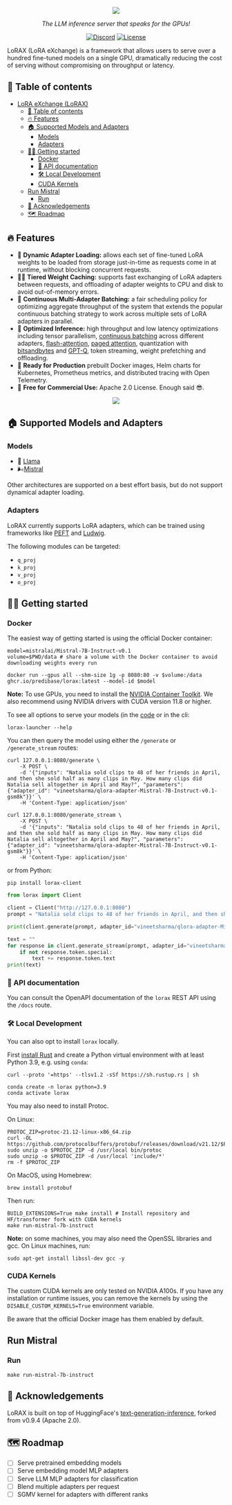 <p align="center">
  <a href="https://github.com/predibase/lorax">
    <img src="https://images.ctfassets.net/ft0odixqevnv/3cWNkdDkt08y0Tz7Sx8ZZQ/794ced27db7253025790c248595499ac/LoraxBlog-SocialCard.png?w=1104&h=585&q=100&fm=webp&bg=transparent">
  </a>
</p>

<div align="center">

_The LLM inference server that speaks for the GPUs!_

[![Discord](https://img.shields.io/discord/1174495433565945916)](https://discord.gg/zMFfDrWT)
[![License](https://img.shields.io/badge/License-Apache%202.0-blue.svg)](https://github.com/predibase/lorax/blob/master/LICENSE)

</div>

LoRAX (LoRA eXchange) is a framework that allows users to serve over a hundred fine-tuned models on a single GPU, dramatically reducing the cost of serving without compromising on throughput or latency.

## 📖 Table of contents

- [LoRA eXchange (LoRAX)](#lora-exchange-lorax)
  - [📖 Table of contents](#-table-of-contents)
  - [🔥 Features](#-features)
  - [🏠 Supported Models and Adapters](#-supported-models-and-adapters)
    - [Models](#models)
    - [Adapters](#adapters)
  - [🏃‍♂️ Getting started](#️-getting-started)
    - [Docker](#docker)
    - [📓 API documentation](#-api-documentation)
    - [🛠️ Local Development](#️-local-development)
    - [CUDA Kernels](#cuda-kernels)
  - [Run Mistral](#run-mistral)
    - [Run](#run)
  - [🙇 Acknowledgements](#-acknowledgements)
  - [🗺️ Roadmap](#️-roadmap)

## 🔥 Features

- 🚅 **Dynamic Adapter Loading:** allows each set of fine-tuned LoRA weights to be loaded from storage just-in-time as requests come in at runtime, without blocking concurrent requests.
- 🏋️‍♀️ **Tiered Weight Caching:** supports fast exchanging of LoRA adapters between requests, and offloading of adapter weights to CPU and disk to avoid out-of-memory errors.
- 🧁 **Continuous Multi-Adapter Batching:** a fair scheduling policy for optimizing aggregate throughput of the system that extends the popular continuous batching strategy to work across multiple sets of LoRA adapters in parallel.
- 👬 **Optimized Inference:**  high throughput and low latency optimizations including tensor parallelism, [continuous batching](https://github.com/predibase/lorax/tree/main/router) across different adapters, [flash-attention](https://github.com/HazyResearch/flash-attention), [paged attention](https://github.com/vllm-project/vllm), quantization with [bitsandbytes](https://github.com/TimDettmers/bitsandbytes) and [GPT-Q](https://arxiv.org/abs/2210.17323), token streaming, weight prefetching and offloading.
- 🚢  **Ready for Production** prebuilt Docker images, Helm charts for Kubernetes, Prometheus metrics, and distributed tracing with Open Telemetry.
- 🤯 **Free for Commercial Use:** Apache 2.0 License. Enough said 😎.


<p align="center">
  <img src="https://github.com/predibase/lorax/assets/29719151/f88aa16c-66de-45ad-ad40-01a7874ed8a9" />
</p>


## 🏠 Supported Models and Adapters

### Models

- 🦙 [Llama](https://huggingface.co/meta-llama)
- 🌬️[Mistral](https://huggingface.co/mistralai)

Other architectures are supported on a best effort basis, but do not support dynamical adapter loading.

### Adapters

LoRAX currently supports LoRA adapters, which can be trained using frameworks like [PEFT](https://github.com/huggingface/peft) and [Ludwig](https://ludwig.ai/).

The following modules can be targeted:

- `q_proj`
- `k_proj`
- `v_proj`
- `o_proj`

## 🏃‍♂️ Getting started

### Docker

The easiest way of getting started is using the official Docker container:

```shell
model=mistralai/Mistral-7B-Instruct-v0.1
volume=$PWD/data # share a volume with the Docker container to avoid downloading weights every run

docker run --gpus all --shm-size 1g -p 8080:80 -v $volume:/data ghcr.io/predibase/lorax:latest --model-id $model
```
**Note:** To use GPUs, you need to install the [NVIDIA Container Toolkit](https://docs.nvidia.com/datacenter/cloud-native/container-toolkit/install-guide.html). We also recommend using NVIDIA drivers with CUDA version 11.8 or higher.

To see all options to serve your models (in the [code](https://github.com/predibase/lorax/blob/main/launcher/src/main.rs) or in the cli:
```
lorax-launcher --help
```

You can then query the model using either the `/generate` or `/generate_stream` routes:

```shell
curl 127.0.0.1:8080/generate \
    -X POST \
    -d '{"inputs": "Natalia sold clips to 48 of her friends in April, and then she sold half as many clips in May. How many clips did Natalia sell altogether in April and May?", "parameters": {"adapter_id": "vineetsharma/qlora-adapter-Mistral-7B-Instruct-v0.1-gsm8k"}}' \
    -H 'Content-Type: application/json'
```

```shell
curl 127.0.0.1:8080/generate_stream \
    -X POST \
    -d '{"inputs": "Natalia sold clips to 48 of her friends in April, and then she sold half as many clips in May. How many clips did Natalia sell altogether in April and May?", "parameters": {"adapter_id": "vineetsharma/qlora-adapter-Mistral-7B-Instruct-v0.1-gsm8k"}}' \
    -H 'Content-Type: application/json'
```

or from Python:

```shell
pip install lorax-client
```

```python
from lorax import Client

client = Client("http://127.0.0.1:8080")
prompt = "Natalia sold clips to 48 of her friends in April, and then she sold half as many clips in May. How many clips did Natalia sell altogether in April and May?"

print(client.generate(prompt, adapter_id="vineetsharma/qlora-adapter-Mistral-7B-Instruct-v0.1-gsm8k").generated_text)

text = ""
for response in client.generate_stream(prompt, adapter_id="vineetsharma/qlora-adapter-Mistral-7B-Instruct-v0.1-gsm8k"):
    if not response.token.special:
        text += response.token.text
print(text)
```

### 📓 API documentation

You can consult the OpenAPI documentation of the `lorax` REST API using the `/docs` route.

### 🛠️ Local Development

You can also opt to install `lorax` locally.

First [install Rust](https://rustup.rs/) and create a Python virtual environment with at least
Python 3.9, e.g. using `conda`:

```shell
curl --proto '=https' --tlsv1.2 -sSf https://sh.rustup.rs | sh

conda create -n lorax python=3.9 
conda activate lorax
```

You may also need to install Protoc.

On Linux:

```shell
PROTOC_ZIP=protoc-21.12-linux-x86_64.zip
curl -OL https://github.com/protocolbuffers/protobuf/releases/download/v21.12/$PROTOC_ZIP
sudo unzip -o $PROTOC_ZIP -d /usr/local bin/protoc
sudo unzip -o $PROTOC_ZIP -d /usr/local 'include/*'
rm -f $PROTOC_ZIP
```

On MacOS, using Homebrew:

```shell
brew install protobuf
```

Then run:

```shell
BUILD_EXTENSIONS=True make install # Install repository and HF/transformer fork with CUDA kernels
make run-mistral-7b-instruct
```

**Note:** on some machines, you may also need the OpenSSL libraries and gcc. On Linux machines, run:

```shell
sudo apt-get install libssl-dev gcc -y
```

### CUDA Kernels

The custom CUDA kernels are only tested on NVIDIA A100s. If you have any installation or runtime issues, you can remove 
the kernels by using the `DISABLE_CUSTOM_KERNELS=True` environment variable.

Be aware that the official Docker image has them enabled by default.

## Run Mistral

### Run

```shell
make run-mistral-7b-instruct
```

## 🙇 Acknowledgements

LoRAX is built on top of HuggingFace's [text-generation-inference](https://github.com/huggingface/text-generation-inference), forked from v0.9.4 (Apache 2.0).

## 🗺️ Roadmap

- [ ] Serve pretrained embedding models
- [ ] Serve embedding model MLP adapters
- [ ] Serve LLM MLP adapters for classification
- [ ] Blend multiple adapters per request
- [ ] SGMV kernel for adapters with different ranks
